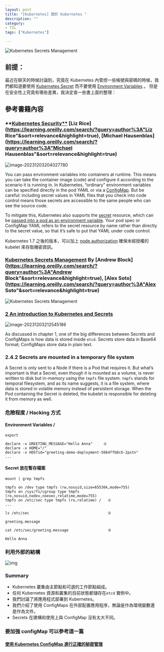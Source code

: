 ```yaml
---
layout: post
title: "[Kubernetes] 關於 Kubernetes "
description: ""
category: 
- TIL
tags: ["Kubernetes"]

---
```


![Kubernetes Secrets Management](../images/2022/400w-1607560.jpeg)

## 前提：

最近在聊天的時候討論到，究竟在 Kubernetes 內管控一些帳號與密碼的時候，我們都知道要使用 [Kubernetes Secret](https://kubernetes.io/docs/concepts/configuration/secret/) 而不要使用 [Environment Variables](https://kubernetes.io/docs/tasks/inject-data-application/define-environment-variable-container/) 。 但是在安全性上究竟有哪些差異，我決定查一些書上面的整理：



## 參考書籍內容



### **[Kubernetes Security**](https://learning.oreilly.com/library/view/kubernetes-security/9781492039075/) [Liz Rice](https://learning.oreilly.com/search/?query=author%3A"Liz Rice"&sort=relevance&highlight=true), [Michael Hausenblas](https://learning.oreilly.com/search/?query=author%3A"Michael Hausenblas"&sort=relevance&highlight=true)

![image-20231203204027780](../images/2022/image-20231203204027780.png)

You can pass environment variables into containers at runtime. This means you can take the container image (code) and configure it according to the scenario it is running in. In Kubernetes, “ordinary” environment variables can be specified directly in the pod YAML or via a [ConfigMap](http://bit.ly/2Q8Hlkb). But be careful: including secret values in YAML files that you check into code control means those secrets are accessible to the same people who can see the source code.

To mitigate this, Kubernetes also supports the [secret](http://bit.ly/2xCI7Pz) resource, which can be [passed into a pod as an environment variable](http://bit.ly/2xO0Syz). Your pod spec or ConfigMap YAML refers to the secret resource by name rather than directly to the secret value, so that it’s safe to put that YAML under code control.

Kubernetes 1.7 之後的版本，可以加上  [node authorization](http://bit.ly/2IfD2k1)  確保未經授權的 kubelet 來存取機密資訊。



### [Kubernetes Secrets Management](https://learning.oreilly.com/library/view/kubernetes-secrets-management/9781617298912/) By [Andrew Block](https://learning.oreilly.com/search/?query=author%3A"Andrew Block"&sort=relevance&highlight=true), [Alex Soto](https://learning.oreilly.com/search/?query=author%3A"Alex Soto"&sort=relevance&highlight=true)

![Kubernetes Secrets Management](../images/2022/400w-20231203204824566.jpeg)

### [2 An introduction to Kubernetes and Secrets](https://learning.oreilly.com/library/view/kubernetes-secrets-management/9781617298912/OEBPS/Text/02.htm#heading_id_10)



![image-20231203212545186](../images/2022/image-20231203212545186.png)

As discussed in chapter 1, one of the big differences between Secrets and ConfigMaps is how data is stored inside `etcd`. Secrets store data in Base64 format; ConfigMaps store data in plain text.



### 2.4.2 Secrets are mounted in a temporary file system

A Secret is only sent to a Node if there is a Pod that requires it. But what’s important is that a Secret, even though it is mounted as a volume, is never written to disk but in-memory using the `tmpfs` file system. `tmpfs` stands for temporal filesystem, and as its name suggests, it is a file system, where data is stored in volatile memory instead of persistent storage. When the Pod containing the Secret is deleted, the kubelet is responsible for deleting it from memory as well.



### 危險程度 / Hacking 方式

#### Environment Variables / 
```
export
 
declare -x GREETING_MESSAGE="Hello Anna"     ①
declare -x HOME="/"
declare -x HOSTid="greeting-demo-deployment-5664ffb8c6-2pstn"
...

```



#### Secret 放在暫存檔案

```
mount | grep tmpfs
 
tmpfs on /dev type tmpfs (rw,nosuid,size=65536k,mode=755)
tmpfs on /sys/fs/cgroup type tmpfs (ro,nosuid,nodev,noexec,relatime,mode=755)
tmpfs on /etc/sec type tmpfs (ro,relatime) /   ①
...
 
ls /etc/sec                                    ②
 
greeting.message
 
cat /etc/sec/greeting.message                  ③
 
Hello Anna
```



### 利用外部的結構

![img](../images/2022/CH02_F07_Sotobueno3.png)

### Summary

- Kubernetes 叢集由主節點和可選的工作節點組成。
- 任何 Kubernetes 資源和叢集的目前狀態都儲存在`etcd` 實例中。
- 我們討論了將應用程式部署到 Kubernetes。
- 我們介紹了使用 ConfigMaps 在外部配置應用程序，無論是作為環境變數還是作為文件。
- Secrets 在建構和使用上與 ConfigMap 沒有太大不同。



### 要加強 configMap 可以參考這一篇

#### [使用 Kubernetes ConfigMap 進行正確的秘密管理](https://www.trendmicro.com/en_us/devops/23/f/kubernetes-configmaps-secret-management.html)
